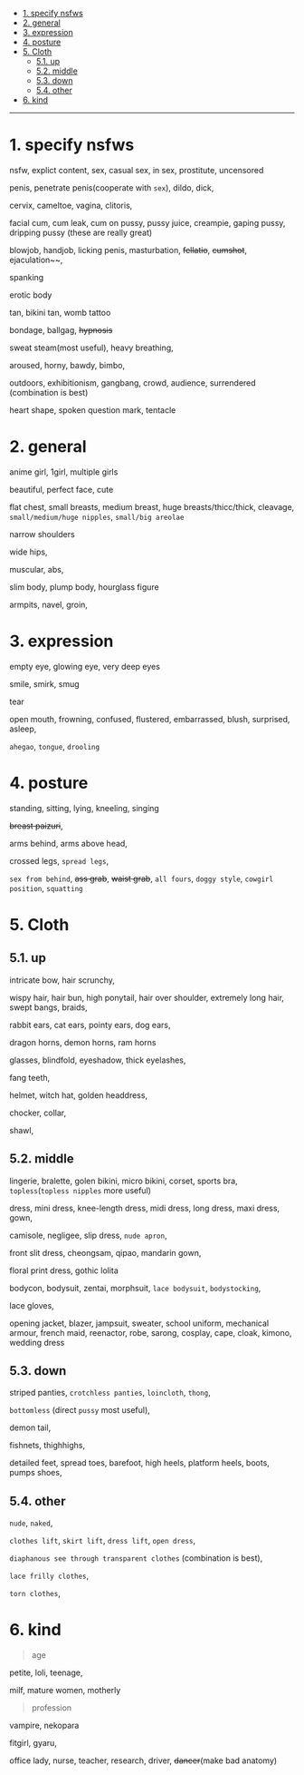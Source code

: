 - [1. specify nsfws](#1-specify-nsfws)
- [2. general](#2-general)
- [3. expression](#3-expression)
- [4. posture](#4-posture)
- [5. Cloth](#5-cloth)
  - [5.1. up](#51-up)
  - [5.2. middle](#52-middle)
  - [5.3. down](#53-down)
  - [5.4. other](#54-other)
- [6. kind](#6-kind)

---
# 1. specify nsfws

nsfw, explict content, sex, casual sex, in sex, prostitute, uncensored

penis, penetrate penis(cooperate with `sex`), dildo, dick,

cervix, cameltoe, vagina, clitoris,

facial cum, cum leak, cum on pussy, pussy juice, creampie, gaping pussy, dripping pussy (these are really great)

blowjob, handjob, 
licking penis, masturbation, ~~fellatio~~, ~~cumshot~~, ejaculation~~, 

spanking

erotic body

tan, bikini tan, womb tattoo

bondage, ballgag, ~~hypnosis~~

sweat steam(most useful), heavy breathing,

aroused, horny, bawdy, bimbo,

outdoors, exhibitionism, gangbang, crowd, audience, surrendered (combination is best)

heart shape, spoken question mark, tentacle


# 2. general

anime girl, 1girl, multiple girls

beautiful, perfect face, cute

flat chest, small breasts, medium breast,  huge breasts/thicc/thick, cleavage, `small/medium/huge nipples`, `small/big areolae`

narrow shoulders

wide hips, 

muscular, abs,

slim body, plump body,  hourglass figure

armpits, navel, groin, 

# 3. expression

empty eye, glowing eye, very deep eyes

smile, smirk, smug

tear

open mouth, frowning, confused, flustered, embarrassed, blush, surprised, asleep,

`ahegao`, `tongue`, `drooling`

# 4. posture

standing, sitting, lying, kneeling, singing

~~breast paizuri~~,

arms behind, arms above head, 

crossed legs, `spread legs`, 

`sex from behind`, ~~ass grab~~, ~~waist grab~~, `all fours`, `doggy style`, `cowgirl position`, `squatting`


# 5. Cloth

## 5.1. up

intricate bow, hair scrunchy, 

wispy hair, hair bun, high ponytail, hair over shoulder, extremely long hair, swept bangs, braids,

rabbit ears, cat ears, pointy ears, dog ears,

dragon horns, demon horns, ram horns

glasses, blindfold, eyeshadow, thick eyelashes,

fang teeth,

helmet, witch hat, golden headdress,

chocker, collar,

shawl,

## 5.2. middle

lingerie, bralette, golen bikini, micro bikini, corset, sports bra, `topless`(`topless nipples` more useful)

dress, mini dress, knee-length dress, midi dress, long dress, maxi dress, gown, 

camisole, negligee, slip dress, `nude apron`, 

front slit dress, cheongsam, qipao, mandarin gown,

floral print dress, gothic lolita

bodycon, bodysuit, zentai, morphsuit, `lace bodysuit`, `bodystocking`,

lace gloves,

opening jacket, blazer, jampsuit, sweater, school uniform, mechanical armour, french maid, reenactor, robe, sarong, cosplay, cape, cloak, kimono, wedding dress

## 5.3. down

striped panties, `crotchless panties`, `loincloth`, `thong`,

`bottomless` (direct `pussy` most useful), 

demon tail,

fishnets, thighhighs, 

detailed feet, spread toes, barefoot, high heels, platform heels, boots, pumps shoes, 

## 5.4. other

`nude`, `naked`,

`clothes lift`, `skirt lift`, `dress lift`, `open dress`,

`diaphanous see through transparent clothes` (combination is best), 

`lace frilly clothes`, 

`torn clothes`,

# 6. kind

> age

petite, loli, teenage, 

milf, mature women, motherly

> profession

vampire, nekopara

fitgirl, gyaru, 

office lady, nurse, teacher, research, driver, ~~dancer~~(make bad anatomy)
